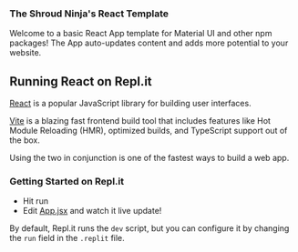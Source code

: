 ### The Shroud Ninja's React Template

Welcome to a basic React App template for Material UI and other npm packages! The App auto-updates content and adds more potential to your website.

## Running React on Repl.it

[React](https://reactjs.org/) is a popular JavaScript library for building user interfaces.

[Vite](https://vitejs.dev/) is a blazing fast frontend build tool that includes features like Hot Module Reloading (HMR), optimized builds, and TypeScript support out of the box.

Using the two in conjunction is one of the fastest ways to build a web app.

### Getting Started on Repl.it
- Hit run
- Edit [App.jsx](#src/App.jsx) and watch it live update!

By default, Repl.it runs the `dev` script, but you can configure it by changing the `run` field in the `.replit` file.
